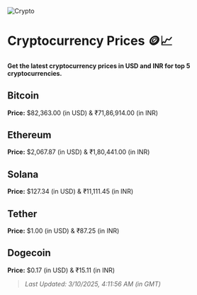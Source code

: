 
![Crypto](https://www.techguide.com.au/wp-content/uploads/2020/11/crypto3.jpeg)

# Cryptocurrency Prices 🪙📈

#### Get the latest cryptocurrency prices in USD and INR for top 5 cryptocurrencies.

## Bitcoin

**Price:** $82,363.00 (in USD) & ₹71,86,914.00 (in INR)

## Ethereum

**Price:** $2,067.87 (in USD) & ₹1,80,441.00 (in INR)

## Solana

**Price:** $127.34 (in USD) & ₹11,111.45 (in INR)

## Tether

**Price:** $1.00 (in USD) & ₹87.25 (in INR)

## Dogecoin

**Price:** $0.17 (in USD) & ₹15.11 (in INR)

> _Last Updated: 3/10/2025, 4:11:56 AM (in GMT)_
